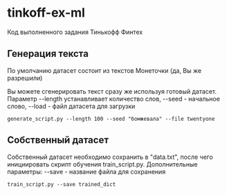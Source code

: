# tinkoff-ex-ml

Код выполненного задания Тинькофф Финтех

## Генерация текста

По умолчанию датасет состоит из текстов Монеточки (да, Вы же разрешили)

Вы можете сгенерировать текст сразу же используя готовый датасет. Параметр --length устанавливает количество слов, --seed - начальное слово, --load - файл датасета для загрузки
```
generate_script.py --length 100 --seed "бомжевала" --file twentyone
```

## Собственный датасет

Собственный датасет необходимо сохранить в "data.txt", после чего инициировать скрипт обучения train_script.py. Дополнительные параметры: --save - название файла для сохранения

```
train_script.py --save trained_dict
```
